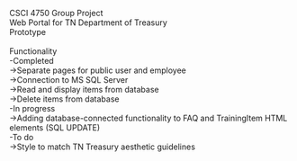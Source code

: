 CSCI 4750 Group Project<br>
Web Portal for TN Department of Treasury<br>
Prototype<br>
<br>
Functionality<br>
-Completed<br>
  ->Separate pages for public user and employee<br>
  ->Connection to MS SQL Server<br>
  ->Read and display items from database<br>
  ->Delete items from database<br>
-In progress<br>
  ->Adding database-connected functionality to FAQ and TrainingItem HTML elements (SQL UPDATE)<br>
-To do<br>
  ->Style to match TN Treasury aesthetic guidelines<br>
